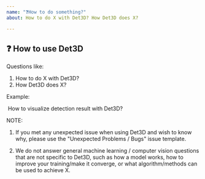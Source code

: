 ```yaml
---
name: "❓How to do something?"
about: How to do X with Det3D? How Det3D does X?

---
```


## ❓ How to use Det3D

Questions like:

1. How to do X with Det3D?
2. How Det3D does X?

Example:

​      How to visualize detection result with Det3D?

NOTE:

1. If you met any unexpected issue when using Det3D and wish to know why,
   please use the "Unexpected Problems / Bugs" issue template.

2. We do not answer general machine learning / computer vision questions that are not specific to
	 Det3D, such as how a model works, how to improve your training/make it converge, or what algorithm/methods can be used to achieve X.
